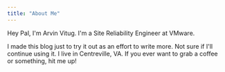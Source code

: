 ```yaml
---
title: "About Me"
---
```


Hey Pal, I'm Arvin Vitug. I'm a Site Reliability Engineer at VMware.

I made this blog just to try it out as an effort to write more. Not sure if I'll continue using it. I live in Centreville, VA. If you ever want to grab a coffee or something, hit me up!